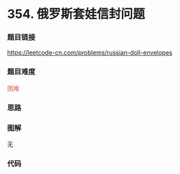 # 354. 俄罗斯套娃信封问题

### 题目链接

https://leetcode-cn.com/problems/russian-doll-envelopes

### 题目难度

<font color=#D9534F>困难</font>

### 思路



### 图解

无

### 代码

```python
```